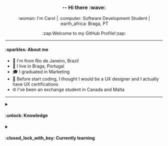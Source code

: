 


<h3 align="center"> -- Hi there :wave: </h3>

<p align="center">:woman: I'm Carol | :computer: Software Development Student | :earth_africa: Braga, PT</p>

<p align="center">:zap:Welcome to my GitHub Profile!:zap:</p>

---


<h4> :sparkles: About me  </h4>

 - :ocean: I'm from Rio de Janeiro, Brazil
 - :round_pushpin: I live in Braga, Portugal
 - :mortar_board: I graduated in Marketing
 - :scroll: Before start coding, I thought I would be a UX designer and I actually have UX certifications
 - :globe_with_meridians: I've been an exchange student in Canada and Malta


---


<details> 
<summary> <h4>:unlock: Knowledge </h4></summary>

 - :white_check_mark: Agile Methodologies
 - :white_check_mark: UI Tools such as Figma and Adobe XD
 - :white_check_mark: HTML
 - :white_check_mark: CSS
 </details>


<details> 
<summary> <h4>:closed_lock_with_key: Currently learning </h4></summary>

 - :hourglass: JavaScript
 - :hourglass:Vue.js Framework
  </details>


